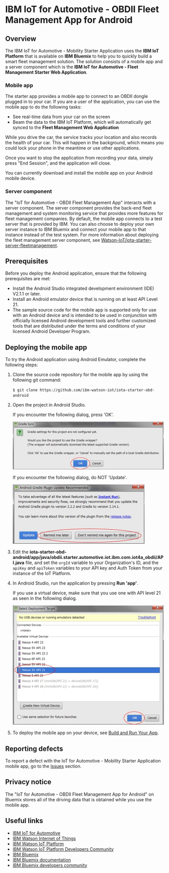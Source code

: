 # IBM IoT for Automotive - OBDII Fleet Management App for Android


## Overview
The IBM IoT for Automotive - Mobility Starter Application uses the **IBM IoT Platform** that is available on **IBM Bluemix** to help you to quickly build a smart fleet management solution. The solution consists of a mobile app and a server component which is the **IBM IoT for Automotive - Fleet Management Starter Web Application**.

### Mobile app
The starter app provides a mobile app to connect to an OBDII dongle plugged in to your car. If you are a user of the application, you can use the mobile app to do the following tasks:

- See real-time data from your car on the screen
- Beam the data to the IBM IoT Platform, which will automatically get synced to the **Fleet Management Web Application**

While you drive the car, the service tracks your location and also records the health of your car. This will happen in the background, which means you could lock your phone in the meantime or use other applications.

Once you want to stop the application from recording your data, simply press "End Session", and the application will close.

You can currently download and install the mobile app on your Android mobile device.

### Server component
The "IoT for Automotive - OBDII Fleet Management App" interacts with a server component. The server component provides the back-end fleet management and system monitoring service that provides more features for fleet management companies. By default, the mobile app connects to a test server that is provided by IBM. You can also choose to deploy your own server instance to IBM Bluemix and connect your mobile app to that instance instead of the test system. For more information about deploying the fleet management server component, see [Watson-IoT/iota-starter-server-fleetmanagement](https://github.ibm.com/Watson-IoT/iota-starter-server-fleetmanagement).


## Prerequisites

Before you deploy the Android application, ensure that the following prerequisites are met:

- Install the Android Studio integrated development environment (IDE) V2.1.1 or later.
- Install an Android emulator device that is running on at least API Level 21.
- The sample source code for the mobile app is supported only for use with an Android device and is intended to be used in conjunction with officially licensed Android development tools and further customized tools that are distributed under the terms and conditions of your licensed Android Developer Program.


## Deploying the mobile app

To try the Android application using Android Emulator, complete the following steps:

1. Clone the source code repository for the mobile app by using the following git command:    

    ```$ git clone https://github.com/ibm-watson-iot/iota-starter-obd-android```  

2. Open the project in Android Studio.

    If you encounter the following dialog, press 'OK'.    
     
    ![Gradle Sync Dialog](GradleSync.jpg)    
     
    If you encounter the following dialog, do NOT 'Update'.    
 
    ![Gradle Plugin Update Dialog](GradlePluginUpdate.jpg)    

3. Edit the **iota-starter-obd-android/app/java/obdii.starter.automotive.iot.ibm.com.iot4a_obdii/API.java** file, and set the `orgId` variable to your Organization's ID, and the `apiKey` and `apiToken` variables to your API key and Auth Token from your instance of the IoT Platform.

4. In Android Studio, run the application by pressing **Run 'app'**.

    If you use a virtual device, make sure that you use one with API level 21 as seen in the following dialog.

    ![Deployment Target](DeploymentTarget.jpg)

5. To deploy the mobile app on your device, see [Build and Run Your App](https://developer.android.com/studio/run/index.html).

## Reporting defects
To report a defect with the IoT for Automotive - Mobility Starter Application mobile app, go to the [Issues](https://github.com/ibm-watson-iot/iota-obdii-fleetmanagement-android/issues) section.

## Privacy notice
The "IoT for Automotive - OBDII Fleet Management App for Android" on Bluemix stores all of the driving data that is obtained while you use the mobile app.

## Useful links

- [IBM IoT for Automotive](http://www.ibm.com/internet-of-things/iot-industry/iot-automotive)
- [IBM Watson Internet of Things](http://www.ibm.com/internet-of-things/)  
- [IBM Watson IoT Platform](http://www.ibm.com/internet-of-things/iot-solutions/watson-iot-platform/)   
- [IBM Watson IoT Platform Developers Community](https://developer.ibm.com/iotplatform/)
- [IBM Bluemix](https://bluemix.net/)  
- [IBM Bluemix documentation](https://www.ng.bluemix.net/docs/)  
- [IBM Bluemix developers community](http://developer.ibm.com/bluemix) 
